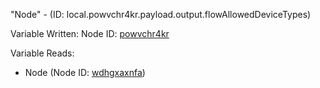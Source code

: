 "Node" - (ID: local.powvchr4kr.payload.output.flowAllowedDeviceTypes)

Variable Written:
Node ID: [powvchr4kr](../nodes/powvchr4kr.md)

Variable Reads:
* Node (Node ID: [wdhgxaxnfa](../nodes/wdhgxaxnfa.md))
